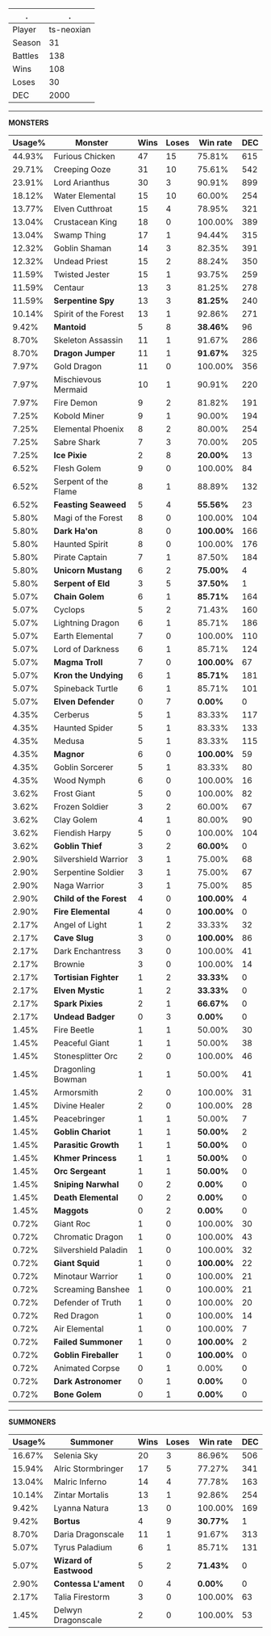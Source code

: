 .|.
|-|-
Player|ts-neoxian
Season|31
Battles|138
Wins|108
Loses|30
DEC|2000

---
**MONSTERS**

Usage%|Monster|Wins|Loses|Win rate|DEC|
-|-|-|-|-|-|
44.93%|Furious Chicken|47|15|75.81%|615|
29.71%|Creeping Ooze|31|10|75.61%|542|
23.91%|Lord Arianthus|30|3|90.91%|899|
18.12%|Water Elemental|15|10|60.00%|254|
13.77%|Elven Cutthroat|15|4|78.95%|321|
13.04%|Crustacean King|18|0|100.00%|389|
13.04%|Swamp Thing|17|1|94.44%|315|
12.32%|Goblin Shaman|14|3|82.35%|391|
12.32%|Undead Priest|15|2|88.24%|350|
11.59%|Twisted Jester|15|1|93.75%|259|
11.59%|Centaur|13|3|81.25%|278|
11.59%|**Serpentine Spy**|13|3|**81.25%**|240|
10.14%|Spirit of the Forest|13|1|92.86%|271|
9.42%|**Mantoid**|5|8|**38.46%**|96|
8.70%|Skeleton Assassin|11|1|91.67%|286|
8.70%|**Dragon Jumper**|11|1|**91.67%**|325|
7.97%|Gold Dragon|11|0|100.00%|356|
7.97%|Mischievous Mermaid|10|1|90.91%|220|
7.97%|Fire Demon|9|2|81.82%|191|
7.25%|Kobold Miner|9|1|90.00%|194|
7.25%|Elemental Phoenix|8|2|80.00%|254|
7.25%|Sabre Shark|7|3|70.00%|205|
7.25%|**Ice Pixie**|2|8|**20.00%**|13|
6.52%|Flesh Golem|9|0|100.00%|84|
6.52%|Serpent of the Flame|8|1|88.89%|132|
6.52%|**Feasting Seaweed**|5|4|**55.56%**|23|
5.80%|Magi of the Forest|8|0|100.00%|104|
5.80%|**Dark Ha'on**|8|0|**100.00%**|166|
5.80%|Haunted Spirit|8|0|100.00%|176|
5.80%|Pirate Captain|7|1|87.50%|184|
5.80%|**Unicorn Mustang**|6|2|**75.00%**|4|
5.80%|**Serpent of Eld**|3|5|**37.50%**|1|
5.07%|**Chain Golem**|6|1|**85.71%**|164|
5.07%|Cyclops|5|2|71.43%|160|
5.07%|Lightning Dragon|6|1|85.71%|186|
5.07%|Earth Elemental|7|0|100.00%|110|
5.07%|Lord of Darkness|6|1|85.71%|124|
5.07%|**Magma Troll**|7|0|**100.00%**|67|
5.07%|**Kron the Undying**|6|1|**85.71%**|181|
5.07%|Spineback Turtle|6|1|85.71%|101|
5.07%|**Elven Defender**|0|7|**0.00%**|0|
4.35%|Cerberus|5|1|83.33%|117|
4.35%|Haunted Spider|5|1|83.33%|133|
4.35%|Medusa|5|1|83.33%|115|
4.35%|**Magnor**|6|0|**100.00%**|59|
4.35%|Goblin Sorcerer|5|1|83.33%|80|
4.35%|Wood Nymph|6|0|100.00%|16|
3.62%|Frost Giant|5|0|100.00%|82|
3.62%|Frozen Soldier|3|2|60.00%|67|
3.62%|Clay Golem|4|1|80.00%|90|
3.62%|Fiendish Harpy|5|0|100.00%|104|
3.62%|**Goblin Thief**|3|2|**60.00%**|0|
2.90%|Silvershield Warrior|3|1|75.00%|68|
2.90%|Serpentine Soldier|3|1|75.00%|67|
2.90%|Naga Warrior|3|1|75.00%|85|
2.90%|**Child of the Forest**|4|0|**100.00%**|4|
2.90%|**Fire Elemental**|4|0|**100.00%**|0|
2.17%|Angel of Light|1|2|33.33%|32|
2.17%|**Cave Slug**|3|0|**100.00%**|86|
2.17%|Dark Enchantress|3|0|100.00%|41|
2.17%|Brownie|3|0|100.00%|14|
2.17%|**Tortisian Fighter**|1|2|**33.33%**|0|
2.17%|**Elven Mystic**|1|2|**33.33%**|0|
2.17%|**Spark Pixies**|2|1|**66.67%**|0|
2.17%|**Undead Badger**|0|3|**0.00%**|0|
1.45%|Fire Beetle|1|1|50.00%|30|
1.45%|Peaceful Giant|1|1|50.00%|38|
1.45%|Stonesplitter Orc|2|0|100.00%|46|
1.45%|Dragonling Bowman|1|1|50.00%|41|
1.45%|Armorsmith|2|0|100.00%|31|
1.45%|Divine Healer|2|0|100.00%|28|
1.45%|Peacebringer|1|1|50.00%|7|
1.45%|**Goblin Chariot**|1|1|**50.00%**|2|
1.45%|**Parasitic Growth**|1|1|**50.00%**|0|
1.45%|**Khmer Princess**|1|1|**50.00%**|0|
1.45%|**Orc Sergeant**|1|1|**50.00%**|0|
1.45%|**Sniping Narwhal**|0|2|**0.00%**|0|
1.45%|**Death Elemental**|0|2|**0.00%**|0|
1.45%|**Maggots**|0|2|**0.00%**|0|
0.72%|Giant Roc|1|0|100.00%|30|
0.72%|Chromatic Dragon|1|0|100.00%|43|
0.72%|Silvershield Paladin|1|0|100.00%|32|
0.72%|**Giant Squid**|1|0|**100.00%**|22|
0.72%|Minotaur Warrior|1|0|100.00%|21|
0.72%|Screaming Banshee|1|0|100.00%|21|
0.72%|Defender of Truth|1|0|100.00%|20|
0.72%|Red Dragon|1|0|100.00%|14|
0.72%|Air Elemental|1|0|100.00%|7|
0.72%|**Failed Summoner**|1|0|**100.00%**|2|
0.72%|**Goblin Fireballer**|1|0|**100.00%**|0|
0.72%|Animated Corpse|0|1|0.00%|0|
0.72%|**Dark Astronomer**|0|1|**0.00%**|0|
0.72%|**Bone Golem**|0|1|**0.00%**|0|

---
**SUMMONERS**

Usage%|Summoner|Wins|Loses|Win rate|DEC|
-|-|-|-|-|-|
16.67%|Selenia Sky|20|3|86.96%|506|
15.94%|Alric Stormbringer|17|5|77.27%|341|
13.04%|Malric Inferno|14|4|77.78%|163|
10.14%|Zintar Mortalis|13|1|92.86%|254|
9.42%|Lyanna Natura|13|0|100.00%|169|
9.42%|**Bortus**|4|9|**30.77%**|1|
8.70%|Daria Dragonscale|11|1|91.67%|313|
5.07%|Tyrus Paladium|6|1|85.71%|131|
5.07%|**Wizard of Eastwood**|5|2|**71.43%**|0|
2.90%|**Contessa L'ament**|0|4|**0.00%**|0|
2.17%|Talia Firestorm|3|0|100.00%|63|
1.45%|Delwyn Dragonscale|2|0|100.00%|53|
